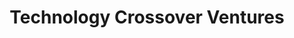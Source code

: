 ---
layout: firm_page
title: "Technology Crossover Ventures"
id: "tcv.com"
permalink: "/technologycrossoverventurestcv.com/"
website: "https://www.tcv.com"
offices: "Menlo Park (United States), New York (United States), London (United Kingdom), Melbourne (Australia)"
investment_stages: "Series B, Series C, Series D"
portfolio_companies: "2Wire, Inc., Abilizer Solutions, Inc., Achieva.com, Inc., Actifio, Inc., Act-On Software, Inc., Actuate Corporation, Adevinta AS, Advanced Switching Communications, Inc., Aidoc Medical Ltd., Airbnb, Inc., Alarm.com Holdings, Inc., AllBusiness.com, Inc., AllCovered, Inc., Allica Bank Ltd., Alteon WebSystems, Inc., Altiris, Inc., Alventive, Inc., Ankorstore SAS, Applied Science Fiction, Inc., AppNexus Inc., Ariba, Inc., Arize AI, Inc., Attentive Mobile, Inc., AuctionWatch.com, Inc., Aurigin Systems, Inc., Automated Trading Desk, Inc., Autoweb.com, Inc., Avalara, Inc., Avalor Technologies Ltd., Aviatrix Systems, Inc., Avvo, Inc., AxiomSL Holdings, Inc., Believe SA, BenefitMall, Inc., BeVocal, Inc., Brex, Inc., Brightmail Incorporated, BRL Prime One SCsp (dba Mutant), Built Technologies, Inc., Business Engine, Inc., buzzsaw.com, Inc., Bytedance Ltd., C|NET, Inc., CacheFlow Inc., cameraworld.com, Inc., Capella Education Company, Capital Access Network, Inc., Capsule Corporation, Castek Software Inc., CCC Intelligent Solutions Holdings Inc., Celarix, Inc., Celonis SE, Ceon Corporation, Certinia Inc. (fka FinancialForce.com, Inc.), Charitableway, Inc., Claremont Technology Group, Inc., Clareon Corporation, Cognite Holding AS, Constellar Corporation, Continuous Computing Corp., Copper Mountain Networks, Inc., CopperCom, Inc., CoreExpress, Inc., Corsair Communications, Inc., CoSine Communications, Inc., CosmoCom, Inc., Cradlepoint, Inc., Creo Products, Inc., Cruel World, Inc., Darwinbox Digital Solutions Private Limited, Datto, Inc., Devo, Inc., Digital Generation Systems, Inc., Digital Media Campus, Inc., Dollar Shave Club, Inc., Dream Sports Inc., Dunk.net, eBags, Inc., EBNT USA Holdings Inc. (dba EmbanetCompass), eConvergent, Inc., Egenera, Inc., eHarmony, Inc., Ejasent, Inc., Eladian Partners LP, Electronic Arts Inc., Elevate Credit, Inc., eMachines, Inc., Emerald Solutions, Inc., Employment Hero Pty Ltd, Encompass, Inc., EngineX Networks, Inc., Envestnet, Inc., ESociety, Inc., Esquared Capital Limited (dba Klook), ETQ Holdco LLC, Everyday Health, Inc., Evisort, Inc., Evite, Inc., ExactTarget, Inc., EXE Technologies, Inc., ExlService Holdings, Inc., Expedia, Inc., ExtraHop Networks, Inc., Extricity, Inc., Facebook, Inc., Fandango, Inc., Fareye Technologies Private Limited (dba Fareye), Fast Forward, Inc., Fiberlink Communications Corporation, FirePond, Inc., FlixMobility GmbH, Foundries Holdings, LLC, FoxyP2 Inc. (dba OpenEnglish), Fuze, Inc. (fka ThinkingPhones), acquired by 8x8, Inc., FX Alliance Inc., Garuda Labs, Inc. (dba Instawork), Genesys Cloud Services Topco LLC (dba Genesys), GitLab Inc., Global 360 Holding Corp., Global Market Insite, Inc., Go Daddy Inc., GoFundMe Group, Inc., GoodRx Holdings, Inc., Great Entertaining, Inc., Green Dot Corporation, Groupon, Inc., Grow Care, Inc. (dba Grow Therapy), Grupa Pracuj sp. z.o.o., Guild.com, Inc., Handyman Online, Inc., HashiCorp, Inc., Healthie Inc., HearMe, Helium Holdings, Inc. (dba HireVue), Hinge Health, Inc., HomeAway, Inc., HomeGain.com, Inc., Hotmart Company B.V., Humu, Inc acquired by Perceptyx Holdings, LLC, IB Holding, LLC (fka Intelligent Beauty, Inc.), iBasis, Inc., ICON Holding Corp., iMarket, Inc., IMX, Inc., InPhonic, Inc., Integral Access, Inc., Integres Global Logistics, Inc., Interactive Brokers Group, Inc., Internet Pipeline, Inc., Intraware, Inc., Inventa Technologies, Inc., iPolicy Networks, Inc., IQMS, iSolve Incorporated, iVillage Inc., JellyCloud, Inc. (fka Claria Corporation), K12 Inc., kgb (fka INFONXX, Inc.), Kipu Holdings LLC, Klarna Group plc, Knight Capital Group, Inc., LegalZoom.com, Inc., Legit Security Ltd., LHS Group, Inc., LinkedIn Corporation, Liquidnet Holdings, Inc., Live Learning Technologies, LLC & Nerdy Inc. (the parent company of Varsity Tutors), LiveMind, Inc., LogicTier, Inc., Lynk Systems, Inc., Mambu B.V., Maple Optical Systems, Inc., Maplebear Inc. (dba Instacart), MarketAxess Holdings Inc., Mattersight Corporation (fka eLoyalty Corporation), Mayan Networks Corporation, MemberWorks, Inc., Merkle Group Inc., Metapath Software International, Inc., Minted, Inc., Mockingbird Networks, Mollie Holding, B.V., MoneyExpert Group Holdings Limited, Mortgage.com, Inc., Motricity, Inc., MyPoints.com, Inc., Nagomi Security, Inc., Nasuni Corp., NAT Systems International, Inc., Netflix, Inc., NewlineNoosh, Inc., NewMarkets International, Inc., NewsEdge Corporation (fka Individual, Inc.), Newsela, Inc., NewVoiceMedia Limited, NexTag Holdings, Inc., Nourish, Inc., Nu Holdings Ltd., NuMega Technologies, Inc., Oak Pacific Interactive, Olinda SAS (dba Qonto), One Touch Systems, Inc., OneSource Virtual, Inc., OneTrust LLC, Online Ventures Pty Limited (dba SiteMinder), ONYX Software Corporation, Open Text Corporation, OpenClose.com, Inc., Opi Software, Orbitz Worldwide, Inc., Origin Holdings Inc., OSIsoft, LLC, OurHouse, Inc., Oversight Investment Holdings, L.P., Paciolan, Inc., Passport Global Inc., Payoneer Global Inc., Peloton Interactive, Inc., Pencil and Pixel, Inc. (dba Modsy) acquired by End to End, Penson Worldwide, Inc., Perceptyx Holdings, LLC, Perfecto Mobile Ltd., Personic, Inc., Petopia.com, Inc., PointCast, Inc., Positive Communications, Inc., Prodege International Holdings, LLC, Rapid7, Inc., Rave Mobile Safety Holdings, LLC, Razorpay, Inc., RealNetworks, Inc., RealTimeBoard, Inc. (dba Miro), Redback Networks, Inc., Redis Ltd., Reforge, Inc., Rent the Runway, Inc., Retail Logistics Excellence - Relex Oy, Revolut Group Holdings Limited, RiskMetrics Group, Inc., RMS Holdco Limited acquired by Teya Holdings Ltd (fka SaltPay Co Ltd.), Rocket Companies, Inc., Roofr Inc., Rover Group, Inc., RTS Investor Corp. (dba R.J. O’Brien), Saville Systems Ireland Limited, Scinapsis Analytics Inc. (dba BenchSci), SeatGeek, Inc., Security Source, Inc., Sigma Networks, Inc., Silver Peak Systems, Inc., Sitecore Corporation A/S, SMT Holding Corp. (dba Seismic Micro-Technology, Inc.), Sojern, Inc., SolArc, Inc., Solect Technology Group Inc., SPL WorldGroup B.V., Splunk Inc., Sportradar Group AG, Spotify Technology S.A., Spree.com Corp., SpringStreet, Inc., Spryker Systems GmbH, SQL Financials International, Inc. (fka Clarus Corporation), Strava, Inc., Sundance Cloud Holdings, L.P. (dba Avetta), SuperVista AG (dba Brillen.de), Switchouse,Inc., Syllable Corporation, Talend S.A., Taskstream Holdings LLC (dba Watermark), Tastytrade, Inc. (fka Dough, Inc.), acquired by IG Group Holdings plc, TDS Investor (Cayman) L.P. (dba Travelport), Technical Communities, Inc. (dba TestMart), TechStyle, Inc. (fka Just Fabulous, Inc.), TechTarget, Inc., Techwell, Inc., Tenor Networks, Inc., Tenth Planet Explorations, Inc., Themis Solutions, Inc. (dba Clio), TheStreet.com, Inc., Think Finance, Inc. (fka ThinkCash, Inc.), Thinkorswim Group, Inc., TimesTen, Inc., TinyPrints, Inc., TOA Technologies, Inc., Toast, Inc., Top Layer Networks, Inc., Total Sports Inc., TourRadar GmbH, Trade Republic Bank GmbH, Trading Edge, Inc., TradingScreen Inc., TripAdvisor, Inc., Triversity Inc., Trulioo Information Services Inc., Twilio Inc., v2 Ventures Group LLC (fka Adknowledge, Inc.), VacationSpot.com, Inc., Vastera, Inc., Vectra AI, Inc., Venafi Parent, L.P., VEReCOMM Corp., Verian Technologies, Inc., Vertical Networks Incorporated, Viant Corporation, Vice Group Holding, Inc., Wealthsimple Financial Corp., Webroot Software, Inc., WebTone Technologies, Inc., WhitePages, Inc., WorldRemit Group Limited (dba Zepz), XACCT Technologies Ltd., Xero Limited, XIOtech Corp., XRS Corporation, Xylan Corporation, YOUcentric, Inc., Zillow Group Inc., ZoneTrader, Inc."
portfolio_link: "https://www.tcv.com/all-companies"
investment_markets: "Technology"
founded_year: "1995"
description: "Technology Crossover Ventures (TCV) is a leading growth equity investor partnering with exceptional technology companies globally. Their focus is on building category-defining businesses, providing resources and expertise to fuel long-term growth and market leadership."
linkedin: "https://www.linkedin.com/company/technology-crossover-ventures/"
twitter: ""
instagram: ""
team_page: "https://www.tcv.com/team"
investor_type: "Growth Equity"
crunchbase: "https://www.crunchbase.com/organization/technology-crossover-ventures"
pitchbook: ""

# SEO Optimization
meta_title: "Technology Crossover Ventures - VC Firm - projectstartups.com"
meta_description: "Technology Crossover Ventures, Technology Crossover Ventures (TCV) is a leading growth equity investor partnering with exceptional technology companies globally. Their focus is on b..."
meta_keywords: "Technology Crossover Ventures, Technology, VC firm, venture capital, startup investor, projectstartups.com"
canonical_url: "https://vc.projectstartups.com/technologycrossoverventurestcv.com/"
---